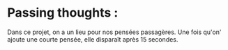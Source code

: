# Passing thoughts :

Dans ce projet, on a un lieu pour nos pensées passagères. Une fois qu'on' ajoute une courte pensée, elle disparaît après 15 secondes.